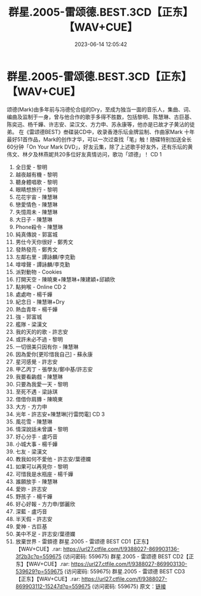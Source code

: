﻿---
title: 群星.2005-雷颂德.BEST.3CD【正东】【WAV+CUE】
date: 2023-06-14 12:05:42
categories: WAV车载音乐、镜像
tags: 华语中文
---
# 群星.2005-雷颂德.BEST.3CD【正东】【WAV+CUE】

颂德(Mark)由多年前与冯德伦合组的Dry，至成为独当一面的音乐人，集曲、词、编曲及监制于一身，曾与他合作的歌手多得不胜数，包括黎明、陈慧琳、古巨基、陈奕迅、杨千嬅、许志安、梁汉文、方力申、苏永康等，他亦是已故才子黄沾的徒弟。
在《雷颂德BEST》叁碟装CD中，收录香港乐坛金牌监制、作曲家Mark
十年最好51首作品，Mark的创作才华，可以一次过查找「笔」触！随碟特别加送全长60分钟「On Your Mark
DVD」，好友云集，除了上述歌手好友外，还有乐坛的黄伟文、林夕及林燕妮共20多位好友真情访问，歌功「颂德」！
CD 1
01. 全日愛 - 黎明
02. 越夜越有機 - 黎明
03. 聽身體唱歌 - 黎明
04. 眼睛想旅行 - 黎明
05. 花花宇宙 - 陳慧琳
06. 戀愛情色 - 陳慧琳
07. 失憶周未 - 陳慧琳
08. 大日子 - 陳慧琳
09. Phone殺令 - 陳慧琳
10. 純真傳說 - 郭富城
11. 男仕今天你很好 - 鄭秀文
12. 發熱發亮 - 鄭秀文
13. 左鄰右里 - 譚詠麟/李克勤
14. 嗱嗱聲 - 譚詠麟/李克勤
15. 派對動物 - Cookies
16. 打開天空 - 陳曉東+陳慧琳+陳建穎+邱穎欣
17. 點夠喉 - Online
CD 2
01. 處處吻 - 楊千嬅
02. 紀念日 - 陳慧琳+Dry
03. 熱血青年 - 楊千嬅
04. 強 - 郭富城
05. 艦隊 - 梁漢文
06. 我的天的的歌 - 許志安
07. 或許未必不過 - 黎明
08. 一切很美只因有你 - 陳慧琳
09. 因為愛你[更珍惜我自己] - 蘇永康
10. 星河感覺 - 許志安
11. 甲乙丙丁 - 張學友/鄭中基/許志安
12. 我要看齣戲 - 陳慧琳
13. 只要為我愛一天 - 黎明
14. 至死不遇 - 梁詠琪
15. 借借你肩膞 - 陳曉東
16. 大方 - 方力申
17. 光年 - 許志安+陳慧琳[行雷閃電]
CD 3
01. 風花雪 - 陳慧琳
02. 情深說話未曾講 - 黎明
03. 好心分手 - 盧巧音
04. 小城大事 - 楊千嬅
05. 七友 - 梁漢文
06. 教我如何不愛他 - 許志安/葉德孄
07. 如果可以再見你 - 黎明
08. 可惜我是水瓶座 - 楊千嬅
09. 誰願放手 - 陳慧琳
10. 愛妳 - 許志安
11. 野孩子 - 楊千嬅
12. 好心好報 - 方力申/鄧麗欣
13. 深藍 - 盧巧音
14. 半天假 - 許志安
15. 愛神 - 古巨基
16. 美中不足 - 許志安/葉德孄
17. 放棄世界 - 雷顉德
群星.2005 - 雷颂德 BEST CD1【正东】【WAV+CUE】.rar: https://url27.ctfile.com/f/9388027-869903136-3f2b3c?p=559675
(访问密码: 559675)
群星.2005 - 雷颂德 BEST CD2【正东】【WAV+CUE】.rar: https://url27.ctfile.com/f/9388027-869903130-539629?p=559675
(访问密码: 559675)
群星.2005 - 雷颂德 BEST CD3【正东】【WAV+CUE】.rar: https://url27.ctfile.com/f/9388027-869903112-15247d?p=559675
(访问密码: 559675)
原文：[链接](https://blog.sina.com.cn/s/blog_1647c7e76010312c7.html)